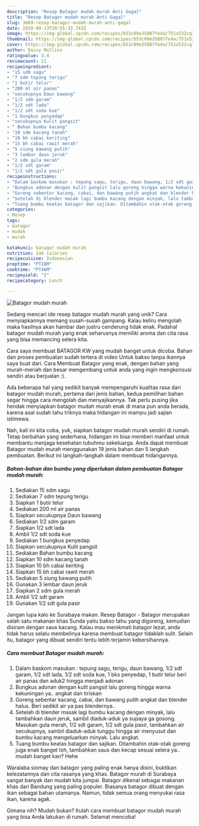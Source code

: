 ```yaml
---
description: "Resep Batagor mudah murah Anti Gagal"
title: "Resep Batagor mudah murah Anti Gagal"
slug: 3669-resep-batagor-mudah-murah-anti-gagal
date: 2020-09-13T20:55:33.743Z
image: https://img-global.cpcdn.com/recipes/b53c09e35807fe4a/751x532cq70/batagor-mudah-murah-foto-resep-utama.jpg
thumbnail: https://img-global.cpcdn.com/recipes/b53c09e35807fe4a/751x532cq70/batagor-mudah-murah-foto-resep-utama.jpg
cover: https://img-global.cpcdn.com/recipes/b53c09e35807fe4a/751x532cq70/batagor-mudah-murah-foto-resep-utama.jpg
author: Daisy Mullins
ratingvalue: 3.4
reviewcount: 11
recipeingredient:
- "15 sdm sagu"
- "7 sdm tepung terigu"
- "1 butir telur"
- "200 ml air panas"
- "secukupnya Daun bawang"
- "1/2 sdm garam"
- "1/2 sdt lada"
- "1/2 sdt soda kue"
- "1 bungkus penyedap"
- "secukupnya Kulit pangsit"
- " Bahan bumbu kacang"
- "10 sdm kacang tanah"
- "10 bh cabai keriting"
- "15 bh cabai rawit merah"
- "5 siung bawang putih"
- "3 lembar daun jeruk"
- "2 sdm gula merah"
- "1/2 sdt garam"
- "1/2 sdt gula pasir"
recipeinstructions:
- "Dalam baskom masukan : tepung sagu, terigu, daun bawang, 1/2 sdt garam, 1/2 sdt lada, 1/2 sdt soda kue, 1 bks penyedap, 1 butir telur beri air panas dan aduk2 hingga menjadi adonan"
- "Bungkus adonan dengan kulit pangsit lalu goreng hingga warna kekuningan ya.. angkat dan tiriskan"
- "Goreng sebentar kacang, cabai, dan bawang putih angkat dan blender halus. Beri sedikit air ya pas blendernya.."
- "Setelah di blender masak lagi bumbu kacang dengan minyak, lalu tambahkan daun jeruk, sambil diaduk-aduk ya supaya ga gosong. Masukan gula merah, 1/2 sdt garam, 1/2 sdt gula pasir, tambahkan air secukupnya, sambil diaduk-aduk tunggu hingga air menyusut dan bumbu kacang mengeluarkan minyak. Lalu angkat."
- "Tuang bumbu keatas batagor dan sajikan. Ditambahin otak-otak goreng juga enak banget loh, tambahkan saus dan kecap sesuai selera ya.. mudah banget kan? Hehe"
categories:
- Resep
tags:
- batagor
- mudah
- murah

katakunci: batagor mudah murah 
nutrition: 244 calories
recipecuisine: Indonesian
preptime: "PT28M"
cooktime: "PT46M"
recipeyield: "2"
recipecategory: Lunch

---
```



![Batagor mudah murah](https://img-global.cpcdn.com/recipes/b53c09e35807fe4a/751x532cq70/batagor-mudah-murah-foto-resep-utama.jpg)

Sedang mencari ide resep batagor mudah murah yang unik? Cara menyiapkannya memang susah-susah gampang. Kalau keliru mengolah maka hasilnya akan hambar dan justru cenderung tidak enak. Padahal batagor mudah murah yang enak seharusnya memiliki aroma dan cita rasa yang bisa memancing selera kita.

Cara saya membuat BATAGOR KW yang mudah banget untuk dicoba. Bahan dan proses pembuatan sudah tertera di video Untuk bakso tanpa ikannya saya buat dari. Cara Membuat Batagor yang enak, dengan bahan yang murah-meriah dan besar mengembang untuk anda yang ingin mengkonsusi sendiri atau berjualan :).

Ada beberapa hal yang sedikit banyak mempengaruhi kualitas rasa dari batagor mudah murah, pertama dari jenis bahan, kedua pemilihan bahan segar hingga cara mengolah dan menyajikannya. Tak perlu pusing jika hendak menyiapkan batagor mudah murah enak di mana pun anda berada, karena asal sudah tahu triknya maka hidangan ini mampu jadi sajian istimewa.


Nah, kali ini kita coba, yuk, siapkan batagor mudah murah sendiri di rumah. Tetap berbahan yang sederhana, hidangan ini bisa memberi manfaat untuk membantu menjaga kesehatan tubuhmu sekeluarga. Anda dapat membuat Batagor mudah murah menggunakan 19 jenis bahan dan 5 langkah pembuatan. Berikut ini langkah-langkah dalam membuat hidangannya.

<!--inarticleads1-->

##### Bahan-bahan dan bumbu yang diperlukan dalam pembuatan Batagor mudah murah:

1. Sediakan 15 sdm sagu
1. Sediakan 7 sdm tepung terigu
1. Siapkan 1 butir telur
1. Sediakan 200 ml air panas
1. Siapkan secukupnya Daun bawang
1. Sediakan 1/2 sdm garam
1. Siapkan 1/2 sdt lada
1. Ambil 1/2 sdt soda kue
1. Sediakan 1 bungkus penyedap
1. Siapkan secukupnya Kulit pangsit
1. Sediakan  Bahan bumbu kacang
1. Siapkan 10 sdm kacang tanah
1. Siapkan 10 bh cabai keriting
1. Siapkan 15 bh cabai rawit merah
1. Sediakan 5 siung bawang putih
1. Gunakan 3 lembar daun jeruk
1. Siapkan 2 sdm gula merah
1. Ambil 1/2 sdt garam
1. Gunakan 1/2 sdt gula pasir


Jangan lupa kalo ke Surabaya makan. Resep Batagor - Batagor merupakan salah satu makanan khas Sunda yaitu bakso tahu yang digoreng, kemudian disiram dengan saus kacang. Kalau mau menikmati batagor lezat, anda tidak harus selalu membelinya karena membuat batagor tidaklah sulit. Selain itu, batagor yang dibuat sendiri tentu lebih terjamin kebersihannya. 

<!--inarticleads2-->

##### Cara membuat Batagor mudah murah:

1. Dalam baskom masukan : tepung sagu, terigu, daun bawang, 1/2 sdt garam, 1/2 sdt lada, 1/2 sdt soda kue, 1 bks penyedap, 1 butir telur beri air panas dan aduk2 hingga menjadi adonan
1. Bungkus adonan dengan kulit pangsit lalu goreng hingga warna kekuningan ya.. angkat dan tiriskan
1. Goreng sebentar kacang, cabai, dan bawang putih angkat dan blender halus. Beri sedikit air ya pas blendernya..
1. Setelah di blender masak lagi bumbu kacang dengan minyak, lalu tambahkan daun jeruk, sambil diaduk-aduk ya supaya ga gosong. Masukan gula merah, 1/2 sdt garam, 1/2 sdt gula pasir, tambahkan air secukupnya, sambil diaduk-aduk tunggu hingga air menyusut dan bumbu kacang mengeluarkan minyak. Lalu angkat.
1. Tuang bumbu keatas batagor dan sajikan. Ditambahin otak-otak goreng juga enak banget loh, tambahkan saus dan kecap sesuai selera ya.. mudah banget kan? Hehe


Waralaba siomay dan batagor yang paling enak hanya disini, buktikan kelezatannya dan cita rasanya yang khas. Batagor murah di Surabaya sangat banyak dan mudah kita jumpai. Batagor dikenal sebagai makanan khas dari Bandung yang paling populer. Biasanya batagor dibuat dengan ikan sebagai bahan utamanya. Namun, tidak semua orang menyukai rasa ikan, karena agak. 

Gimana nih? Mudah bukan? Itulah cara membuat batagor mudah murah yang bisa Anda lakukan di rumah. Selamat mencoba!
